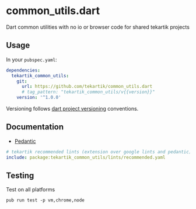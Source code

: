 # common_utils.dart

Dart common utilities with no io or browser code for shared tekartik projects

## Usage

In your `pubspec.yaml`:

```yaml
dependencies:
  tekartik_common_utils:
    git:
      url: https://github.com/tekartik/common_utils.dart
      # tag_pattern: "tekartik_common_utils/v{{version}}"
    version: '^1.0.0'
```

Versioning follows [dart project versioning](https://github.com/tekartik/common.dart/blob/main/doc/tekartik_versioning.md) conventions.

## Documentation

* [Pedantic](https://github.com/tekartik/common_utils.dart/blob/master/doc/pedantic.md)

```yaml
# tekartik recommended lints (extension over google lints and pedantic)
include: package:tekartik_common_utils/lints/recommended.yaml
```
## Testing

Test on all platforms

    pub run test -p vm,chrome,node